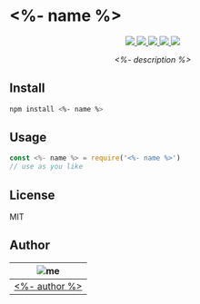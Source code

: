 # <%- name %>

<p align="center">
  <a href="https://travis-ci.org/<%- githubRepo.replace('https://github.com/', '') %>"><img src="https://img.shields.io/travis/<%- githubRepo.replace('https://github.com/', '') %>.svg" /> </a>
  <a href="https://codecov.io/gh/<%- githubRepo.replace('https://github.com/', '') %>"><img src="https://img.shields.io/codecov/c/github/<%- githubRepo.replace('https://github.com/', '') %>.svg" /> </a>
  <a href="https://standardjs.com"><img src="https://img.shields.io/badge/code_style-standard-brightgreen.svg" /> </a>
  <a href="https://github.com/pablopunk/miny"><img src="https://img.shields.io/badge/made_with-miny-1eced8.svg" /> </a>
  <a href="https://www.npmjs.com/package/<%- name %>"><img src="http://img.shields.io/npm/dt/<%- name %>.svg" /></a>
</p>

<p align="center">
  <i><%- description %></i>
</p>


## Install

```sh
npm install <%- name %>
```


## Usage

```js
const <%- name %> = require('<%- name %>')
// use as you like
```


## License

MIT


## Author

| ![me](<%- authorImg %>)           |
| --------------------------------- |
| [<%- author %>](<%- website %>)   |

